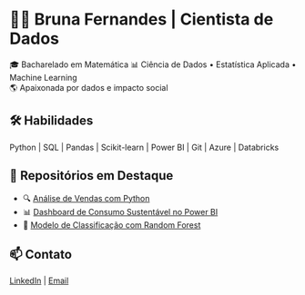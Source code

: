 # 👩‍💻 Bruna Fernandes | Cientista de Dados

🎓 Bacharelado em Matemática
📊 Ciência de Dados • Estatística Aplicada • Machine Learning  
🌎 Apaixonada por dados e impacto social

## 🛠️ Habilidades
Python | SQL | Pandas | Scikit-learn | Power BI | Git | Azure | Databricks

## 📁 Repositórios em Destaque
- 🔍 [Análise de Vendas com Python](link)
- 📊 [Dashboard de Consumo Sustentável no Power BI](link)
- 🤖 [Modelo de Classificação com Random Forest](link)

## 📫 Contato
[LinkedIn](https://www.linkedin.com/in/bruna-melo-9a0a49144/) | [Email](melobrunaf@gmail.com)
